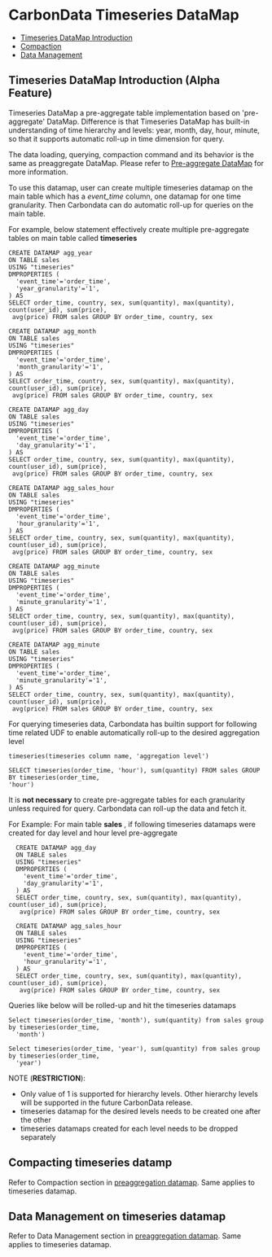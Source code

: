 # CarbonData Timeseries DataMap

* [Timeseries DataMap Introduction](#timeseries-datamap-intoduction)
* [Compaction](#compacting-pre-aggregate-tables)
* [Data Management](#data-management-with-pre-aggregate-tables)

## Timeseries DataMap Introduction (Alpha Feature)
Timeseries DataMap a pre-aggregate table implementation based on 'pre-aggregate' DataMap.
Difference is that Timeseries DataMap has built-in understanding of time hierarchy and
levels: year, month, day, hour, minute, so that it supports automatic roll-up in time dimension 
for query.

The data loading, querying, compaction command and its behavior is the same as preaggregate DataMap.
Please refer to [Pre-aggregate DataMap](https://github.com/apache/carbondata/blob/master/docs/datamap/preaggregate-datamap-guide.md)
for more information.
  
To use this datamap, user can create multiple timeseries datamap on the main table which has 
a *event_time* column, one datamap for one time granularity. Then Carbondata can do automatic 
roll-up for queries on the main table.

For example, below statement effectively create multiple pre-aggregate tables  on main table called 
**timeseries**

```
CREATE DATAMAP agg_year
ON TABLE sales
USING "timeseries"
DMPROPERTIES (
  'event_time'='order_time',
  'year_granularity'='1',
) AS
SELECT order_time, country, sex, sum(quantity), max(quantity), count(user_id), sum(price),
 avg(price) FROM sales GROUP BY order_time, country, sex
  
CREATE DATAMAP agg_month
ON TABLE sales
USING "timeseries"
DMPROPERTIES (
  'event_time'='order_time',
  'month_granularity'='1',
) AS
SELECT order_time, country, sex, sum(quantity), max(quantity), count(user_id), sum(price),
 avg(price) FROM sales GROUP BY order_time, country, sex
  
CREATE DATAMAP agg_day
ON TABLE sales
USING "timeseries"
DMPROPERTIES (
  'event_time'='order_time',
  'day_granularity'='1',
) AS
SELECT order_time, country, sex, sum(quantity), max(quantity), count(user_id), sum(price),
 avg(price) FROM sales GROUP BY order_time, country, sex
      
CREATE DATAMAP agg_sales_hour
ON TABLE sales
USING "timeseries"
DMPROPERTIES (
  'event_time'='order_time',
  'hour_granularity'='1',
) AS
SELECT order_time, country, sex, sum(quantity), max(quantity), count(user_id), sum(price),
 avg(price) FROM sales GROUP BY order_time, country, sex

CREATE DATAMAP agg_minute
ON TABLE sales
USING "timeseries"
DMPROPERTIES (
  'event_time'='order_time',
  'minute_granularity'='1',
) AS
SELECT order_time, country, sex, sum(quantity), max(quantity), count(user_id), sum(price),
 avg(price) FROM sales GROUP BY order_time, country, sex
  
CREATE DATAMAP agg_minute
ON TABLE sales
USING "timeseries"
DMPROPERTIES (
  'event_time'='order_time',
  'minute_granularity'='1',
) AS
SELECT order_time, country, sex, sum(quantity), max(quantity), count(user_id), sum(price),
 avg(price) FROM sales GROUP BY order_time, country, sex
```
  
For querying timeseries data, Carbondata has builtin support for following time related UDF 
to enable automatically roll-up to the desired aggregation level
```
timeseries(timeseries column name, 'aggregation level')
```
```
SELECT timeseries(order_time, 'hour'), sum(quantity) FROM sales GROUP BY timeseries(order_time,
'hour')
```
  
It is **not necessary** to create pre-aggregate tables for each granularity unless required for 
query. Carbondata can roll-up the data and fetch it.
 
For Example: For main table **sales** , if following timeseries datamaps were created for day 
level and hour level pre-aggregate
  
```
  CREATE DATAMAP agg_day
  ON TABLE sales
  USING "timeseries"
  DMPROPERTIES (
    'event_time'='order_time',
    'day_granularity'='1',
  ) AS
  SELECT order_time, country, sex, sum(quantity), max(quantity), count(user_id), sum(price),
   avg(price) FROM sales GROUP BY order_time, country, sex
        
  CREATE DATAMAP agg_sales_hour
  ON TABLE sales
  USING "timeseries"
  DMPROPERTIES (
    'event_time'='order_time',
    'hour_granularity'='1',
  ) AS
  SELECT order_time, country, sex, sum(quantity), max(quantity), count(user_id), sum(price),
   avg(price) FROM sales GROUP BY order_time, country, sex
```

Queries like below will be rolled-up and hit the timeseries datamaps
```
Select timeseries(order_time, 'month'), sum(quantity) from sales group by timeseries(order_time,
  'month')
  
Select timeseries(order_time, 'year'), sum(quantity) from sales group by timeseries(order_time,
  'year')
```

NOTE (<b>RESTRICTION</b>):
* Only value of 1 is supported for hierarchy levels. Other hierarchy levels will be supported in
the future CarbonData release. 
* timeseries datamap for the desired levels needs to be created one after the other
* timeseries datamaps created for each level needs to be dropped separately 
      

## Compacting timeseries datamp
Refer to Compaction section in [preaggregation datamap](https://github.com/apache/carbondata/blob/master/docs/datamap/preaggregate-datamap-guide.md). 
Same applies to timeseries datamap.

## Data Management on timeseries datamap
Refer to Data Management section in [preaggregation datamap](https://github.com/apache/carbondata/blob/master/docs/datamap/preaggregate-datamap-guide.md).
Same applies to timeseries datamap.